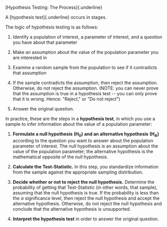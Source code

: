 [Hypothesis Testing: The Process]{.underline}

A [hypothesis test]{.underline} occurs in stages.

The logic of hypothesis testing is as follows:

1)  Identify a population of interest, a parameter of interest, and a
    question you have about that parameter

2)  Make an assumption about the value of the population parameter you
    are interested in

3)  Examine a random sample from the population to see if it contradicts
    that assumption

4)  If the sample contradicts the assumption, then reject the
    assumption. Otherwise, do not reject the assumption. (NOTE: you can
    never prove that the assumption is true in a hypothesis test -- you
    can only prove that it is wrong. Hence: "Reject," or "Do not
    reject")

5)  Answer the original question.

In practice, these are the steps in a **hypothesis test**, in which you
use a sample to infer information about the value of a population
parameter:

1)  **Formulate a null hypothesis**
    $\mathbf{(}\mathbf{H}_{\mathbf{0}}\mathbf{)}$ **and an alternative
    hypothesis** $\mathbf{(}\mathbf{H}_{\mathbf{A}}\mathbf{)}$ according
    to the question you want to answer about the population parameter of
    interest. The null hypothesis is an assumption about the value of
    the population parameter; the alternative hypothesis is the
    mathematical opposite of the null hypothesis.

2)  **Calculate the Test-Statistic.** In this step, you standardize
    information from the sample against the appropriate sampling
    distribution.

3)  **Decide whether or not to reject the null hypothesis.** Determine
    the probability of getting that Test-Statistic (in other words, that
    sample), assuming that the null hypothesis is true. If the
    probability is less than the $\alpha$ significance level, then
    reject the null hypothesis and accept the alternative hypothesis.
    Otherwise, do not reject the null hypothesis and conclude that the
    alternative hypothesis is unsupported.

4)  **Interpret the hypothesis test** in order to answer the original
    question.
